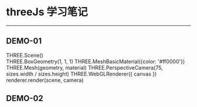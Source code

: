 # threeJs 学习笔记

<hr>

## DEMO-01
  THREE.Scene()  
  THREE.BoxGeometry(1, 1, 1)
  THREE.MeshBasicMaterial({color: '#ff0000'})
  THREE.Mesh(geometry, material)
  THREE.PerspectiveCamera(75, sizes.width / sizes.height)
  THREE.WebGLRenderer({ canvas })
  renderer.render(scene, camera)  

## DEMO-02
  



